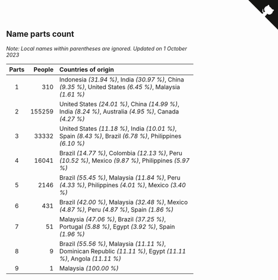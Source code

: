 ## Name parts count

*Note: Local names within parentheses are ignored.*
*Updated on  1 October 2023*

| Parts | People | Countries of origin |
| :--: | ---: | :--- |
| 1 | 310 | Indonesia *(31.94 %)*, India *(30.97 %)*, China *(9.35 %)*, United States *(6.45 %)*, Malaysia *(1.61 %)* |
| 2 | 155259 | United States *(24.01 %)*, China *(14.99 %)*, India *(8.24 %)*, Australia *(4.95 %)*, Canada *(4.27 %)* |
| 3 | 33332 | United States *(11.18 %)*, India *(10.01 %)*, Spain *(8.43 %)*, Brazil *(6.78 %)*, Philippines *(6.10 %)* |
| 4 | 16041 | Brazil *(14.77 %)*, Colombia *(12.13 %)*, Peru *(10.52 %)*, Mexico *(9.87 %)*, Philippines *(5.97 %)* |
| 5 | 2146 | Brazil *(55.45 %)*, Malaysia *(11.84 %)*, Peru *(4.33 %)*, Philippines *(4.01 %)*, Mexico *(3.40 %)* |
| 6 | 431 | Brazil *(42.00 %)*, Malaysia *(32.48 %)*, Mexico *(4.87 %)*, Peru *(4.87 %)*, Spain *(1.86 %)* |
| 7 | 51 | Malaysia *(47.06 %)*, Brazil *(37.25 %)*, Portugal *(5.88 %)*, Egypt *(3.92 %)*, Spain *(1.96 %)* |
| 8 | 9 | Brazil *(55.56 %)*, Malaysia *(11.11 %)*, Dominican Republic *(11.11 %)*, Egypt *(11.11 %)*, Angola *(11.11 %)* |
| 9 | 1 | Malaysia *(100.00 %)* |


<a href="https://github.com/jonatanklosko/wca_statistics" class="github-corner" aria-label="View source on Github"><svg width="80" height="80" viewBox="0 0 250 250" style="fill:#151513; color:#fff; position: absolute; top: 0; border: 0; right: 0;" aria-hidden="true"><path d="M0,0 L115,115 L130,115 L142,142 L250,250 L250,0 Z"></path><path d="M128.3,109.0 C113.8,99.7 119.0,89.6 119.0,89.6 C122.0,82.7 120.5,78.6 120.5,78.6 C119.2,72.0 123.4,76.3 123.4,76.3 C127.3,80.9 125.5,87.3 125.5,87.3 C122.9,97.6 130.6,101.9 134.4,103.2" fill="currentColor" style="transform-origin: 130px 106px;" class="octo-arm"></path><path d="M115.0,115.0 C114.9,115.1 118.7,116.5 119.8,115.4 L133.7,101.6 C136.9,99.2 139.9,98.4 142.2,98.6 C133.8,88.0 127.5,74.4 143.8,58.0 C148.5,53.4 154.0,51.2 159.7,51.0 C160.3,49.4 163.2,43.6 171.4,40.1 C171.4,40.1 176.1,42.5 178.8,56.2 C183.1,58.6 187.2,61.8 190.9,65.4 C194.5,69.0 197.7,73.2 200.1,77.6 C213.8,80.2 216.3,84.9 216.3,84.9 C212.7,93.1 206.9,96.0 205.4,96.6 C205.1,102.4 203.0,107.8 198.3,112.5 C181.9,128.9 168.3,122.5 157.7,114.1 C157.9,116.9 156.7,120.9 152.7,124.9 L141.0,136.5 C139.8,137.7 141.6,141.9 141.8,141.8 Z" fill="currentColor" class="octo-body"></path></svg></a><style>.github-corner:hover .octo-arm{animation:octocat-wave 560ms ease-in-out}@keyframes octocat-wave{0%,100%{transform:rotate(0)}20%,60%{transform:rotate(-25deg)}40%,80%{transform:rotate(10deg)}}@media (max-width:500px){.github-corner:hover .octo-arm{animation:none}.github-corner .octo-arm{animation:octocat-wave 560ms ease-in-out}}</style>
